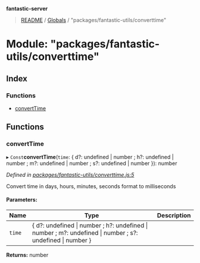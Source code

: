 **fantastic-server**

> [README](../README.md) / [Globals](../globals.md) / "packages/fantastic-utils/converttime"

# Module: "packages/fantastic-utils/converttime"

## Index

### Functions

* [convertTime](_packages_fantastic_utils_converttime_.md#converttime)

## Functions

### convertTime

▸ `Const`**convertTime**(`time`: { d?: undefined \| number ; h?: undefined \| number ; m?: undefined \| number ; s?: undefined \| number  }): number

*Defined in [packages/fantastic-utils/converttime.js:5](https://github.com/besimorhino/project-fantastic/blob/af5d0de/packages/fantastic-utils/converttime.js#L5)*

Convert time in days, hours, minutes, seconds format to milliseconds

#### Parameters:

Name | Type | Description |
------ | ------ | ------ |
`time` | { d?: undefined \| number ; h?: undefined \| number ; m?: undefined \| number ; s?: undefined \| number  } |   |

**Returns:** number
